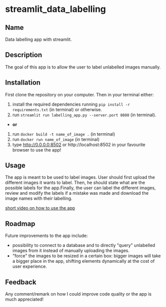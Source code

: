 # streamlit_data_labelling


## Name
Data labelling app with streamlit.

## Description
The goal of this app is to allow the user to label unlabelled images manually.


## Installation
First clone the repository on your computer.
Then in your terminal either:
1. install the required dependencies running `pip install -r requirements.txt` (in terminal) or otherwise.
2. run `streamlit run labelling_app.py --server.port 8080` (in terminal). 

- **or**
1. run `docker build -t name_of_image .` (in terminal)
2. run `docker run name_of_image` (in terminal)
3. type http://0.0.0.0:8502 or http://localhost:8502 in your favourite browser to use the app!


## Usage
The app is meant to be used to label images. 
User should first upload the different images it wants to label.
Then, he should state what are the possible labels for the app.Finally, the user can label the different images, review and modify the labels if a mistake was made and download the image names with their labelling.

[short video on how to use the app](https://github.com/mat10599/streamlit_images_labelling/assets/78880807/299c0a15-aeb4-44b4-a53e-1f375be9965c)

## Roadmap
Future improvements to the app include:
- possibility to connect to a database and to directly "query" unlabelled images from it instead of manually uploading the images.
- "force" the images to be resized in a certain box: bigger images will take a bigger place in the app, shifting elements dynamically at the cost of user experience.


## Feedback 
Any comment/remark on how I could improve code quality or the app is much appreciated!
